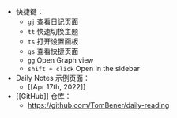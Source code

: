 - 快捷键：
	- `gj` 查看日记页面
	- `tt` 快速切换主题
	- `ts` 打开设置面板
	- `gs` 查看快捷页面
	- `gg` Open Graph view
	- `shift + click` Open in the sidebar
- Daily Notes 示例页面：
	- [[Apr 17th, 2022]]
- [[GitHub]] 仓库：
	- https://github.com/TomBener/daily-reading